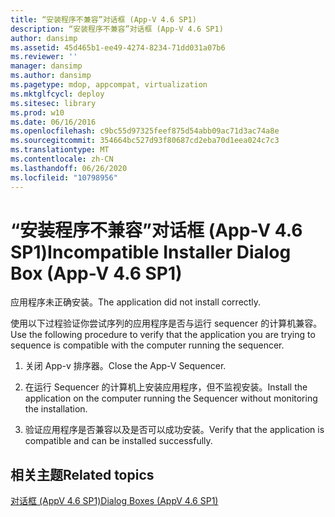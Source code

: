 ```yaml
---
title: “安装程序不兼容”对话框 (App-V 4.6 SP1)
description: “安装程序不兼容”对话框 (App-V 4.6 SP1)
author: dansimp
ms.assetid: 45d465b1-ee49-4274-8234-71dd031a07b6
ms.reviewer: ''
manager: dansimp
ms.author: dansimp
ms.pagetype: mdop, appcompat, virtualization
ms.mktglfcycl: deploy
ms.sitesec: library
ms.prod: w10
ms.date: 06/16/2016
ms.openlocfilehash: c9bc55d97325feef875d54abb09ac71d3ac74a8e
ms.sourcegitcommit: 354664bc527d93f80687cd2eba70d1eea024c7c3
ms.translationtype: MT
ms.contentlocale: zh-CN
ms.lasthandoff: 06/26/2020
ms.locfileid: "10798956"
---
```

# <span data-ttu-id="3f635-103">“安装程序不兼容”对话框 (App-V 4.6 SP1)</span><span class="sxs-lookup"><span data-stu-id="3f635-103">Incompatible Installer Dialog Box (App-V 4.6 SP1)</span></span>


<span data-ttu-id="3f635-104">应用程序未正确安装。</span><span class="sxs-lookup"><span data-stu-id="3f635-104">The application did not install correctly.</span></span>

<span data-ttu-id="3f635-105">使用以下过程验证你尝试序列的应用程序是否与运行 sequencer 的计算机兼容。</span><span class="sxs-lookup"><span data-stu-id="3f635-105">Use the following procedure to verify that the application you are trying to sequence is compatible with the computer running the sequencer.</span></span>

1.  <span data-ttu-id="3f635-106">关闭 App-v 排序器。</span><span class="sxs-lookup"><span data-stu-id="3f635-106">Close the App-V Sequencer.</span></span>

2.  <span data-ttu-id="3f635-107">在运行 Sequencer 的计算机上安装应用程序，但不监视安装。</span><span class="sxs-lookup"><span data-stu-id="3f635-107">Install the application on the computer running the Sequencer without monitoring the installation.</span></span>

3.  <span data-ttu-id="3f635-108">验证应用程序是否兼容以及是否可以成功安装。</span><span class="sxs-lookup"><span data-stu-id="3f635-108">Verify that the application is compatible and can be installed successfully.</span></span>

## <span data-ttu-id="3f635-109">相关主题</span><span class="sxs-lookup"><span data-stu-id="3f635-109">Related topics</span></span>


[<span data-ttu-id="3f635-110">对话框 (AppV 4.6 SP1)</span><span class="sxs-lookup"><span data-stu-id="3f635-110">Dialog Boxes (AppV 4.6 SP1)</span></span>](dialog-boxes--appv-46-sp1-.md)

 

 





